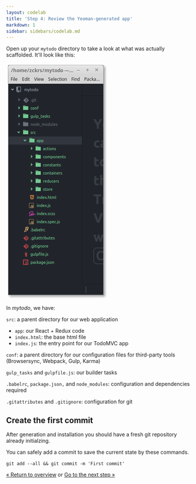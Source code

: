 ```yaml
---
layout: codelab
title: 'Step 4: Review the Yeoman-generated app'
markdown: 1
sidebar: sidebars/codelab.md
---
```


Open up your `mytodo` directory to take a look at what was actually scaffolded. It'll look like this:

![](/assets/img/codelab/04_tree_view.png)

In *mytodo*, we have:

`src`: a parent directory for our web application

  * `app`: our React + Redux code
  * `index.html`: the base html file
  * `index.js`: the entry point for our TodoMVC app

`conf`: a parent directory for our configuration files for third-party tools (Browsersync, Webpack, Gulp, Karma)

`gulp_tasks` and `gulpfile.js`: our builder tasks

`.babelrc`, `package.json,` and `node_modules`: configuration and dependencies required

`.gitattributes` and `.gitignore`: configuration for git


<div class="note tip">

  <h2>Create the first commit</h2>

  <p>After generation and installation you should have a fresh git repository already initialzing.</p>
  <p>You can safely add a commit to save the current state by these commands.</p>

<pre>
<code class="language-sh">git add --all && git commit -m 'First commit'</code>
</pre>

</div>


<p class="codelab-paging">
  <a href="index.html#toc">&laquo; Return to overview</a>
  or
  <a href="preview-inbrowser.html">Go to the next step &raquo;</a>
</p>
